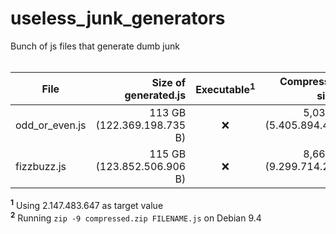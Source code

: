 # useless_junk_generators
Bunch of js files that generate dumb junk
</br></br>

File | Size of generated.js | Executable<sup>1</sup> | Compressed size<sup>2</sup>
---- | -------------------: | :--------------------: | --------------------------:
odd_or_even.js | 113 GB (122.369.198.735 B) | ❌ | 5,03 GB (5.405.894.458 B)
fizzbuzz.js | 115 GB (123.852.506.906 B) | ❌ | 8,66 GB (9.299.714.262 B)

<sup><b>1</b></sup> Using  2.147.483.647 as target value</br>
<sup><b>2</b></sup> Running `zip -9 compressed.zip FILENAME.js` on Debian 9.4
